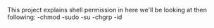This project explains shell permission
in here we'll be looking at then following:
-chmod
-sudo
-su
-chgrp
-id
